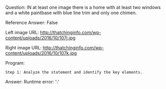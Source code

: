 Question: IN at least one image there is a home with at least two windows and a white paintbase with blue line trim and only one chimen.

Reference Answer: False

Left image URL: http://thatchinginfo.com/wp-content/uploads/2016/10/107j.jpg

Right image URL: http://thatchinginfo.com/wp-content/uploads/2016/10/107k.jpg

Program:

```
Step 1: Analyze the statement and identify the key elements.
```
Answer: Runtime error: ':'

